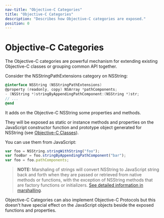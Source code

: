 ```yaml
---
nav-title: "Objective-C Categories"
title: "Objective-C Categories"
description: "Describes how Objective-C categories are exposed."
position: 0
---
```


# Objective-C Categories
The Objective-C categories are powerful mechanism for extending existing Objective-C classes or grouping common API together.

Consider the NSStringPathExtensions category on NSString:
``` Objective-C
@interface NSString (NSStringPathExtensions)
@property (readonly, copy) NSArray *pathComponents;
- (NSString *)stringByAppendingPathComponent:(NSString *)str;
// ...
@end
```

It adds on the Objective-C NSString some properties and methods.

They will be exposed as static or instance methods and properties on the JavaScript constructor function and prototype object generated for NSString (see [Objective-C Classes](ObjC-Classes.md)).

You can use them from JavaScript:
``` JavaScript
var foo = NSString.stringWithString("foo");
var fooBar = foo.stringByAppendingPathComponent("bar");
var foo = foo.pathComponents;
```

> **NOTE:** Marshaling of strings will convert NSString to JavaScript string back and forth when they are passed or retrieved from native methods or functions, with the exception of NSString methods that are factory functions or initializers. [See detailed information in marshalling](../Marshalling.md).

Objective-C Categories can also implement Objective-C Protocols but this doesn't have special effect on the JavaScript objects beside the exposed functions and properties.
